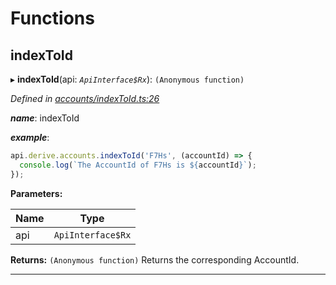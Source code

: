 

# Functions

<a id="indextoid"></a>

##  indexToId

▸ **indexToId**(api: *`ApiInterface$Rx`*): `(Anonymous function)`

*Defined in [accounts/indexToId.ts:26](https://github.com/polkadot-js/api/blob/5f43da0/packages/api-derive/src/accounts/indexToId.ts#L26)*

*__name__*: indexToId

*__example__*:   

```javascript
api.derive.accounts.indexToId('F7Hs', (accountId) => {
  console.log(`The AccountId of F7Hs is ${accountId}`);
});
```

**Parameters:**

| Name | Type |
| ------ | ------ |
| api | `ApiInterface$Rx` |

**Returns:** `(Anonymous function)`
Returns the corresponding AccountId.

___

